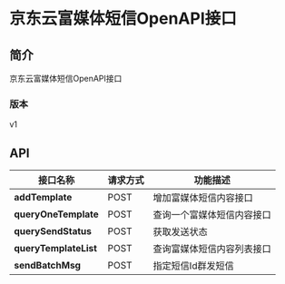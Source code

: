 # 京东云富媒体短信OpenAPI接口


## 简介
京东云富媒体短信OpenAPI接口


### 版本
v1


## API
|接口名称|请求方式|功能描述|
|---|---|---|
|**addTemplate**|POST|增加富媒体短信内容接口|
|**queryOneTemplate**|POST|查询一个富媒体短信内容接口|
|**querySendStatus**|POST|获取发送状态|
|**queryTemplateList**|POST|查询富媒体短信内容列表接口|
|**sendBatchMsg**|POST|指定短信Id群发短信|
